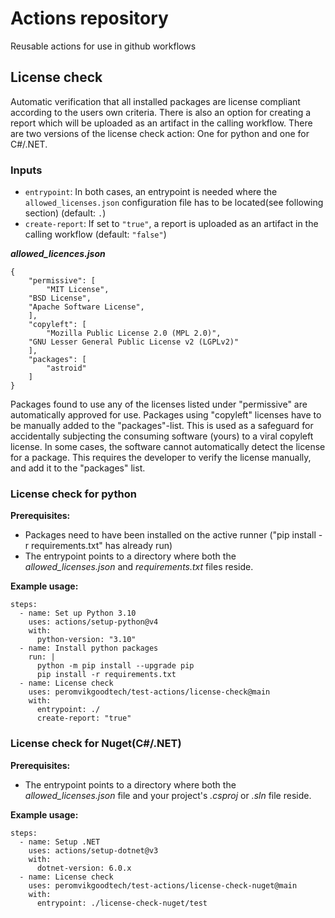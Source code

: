 
# Actions repository
Reusable actions for use in github workflows

## License check
Automatic verification that all installed packages are license compliant according to the users own criteria.
There is also an option for creating a report which will be uploaded as an artifact in the calling workflow.
There are two versions of the license check action: One for python and one for C#/.NET.

### Inputs
- `entrypoint`: In both cases, an entrypoint is needed where the `allowed_licenses.json` configuration file has to be located(see following section) (default: `.`)
- `create-report`: If set to `"true"`, a report is uploaded as an artifact in the calling workflow (default: `"false"`)

**_allowed_licences.json_**
```
{
    "permissive": [
        "MIT License",
	"BSD License",
	"Apache Software License",
    ],
    "copyleft": [
        "Mozilla Public License 2.0 (MPL 2.0)",
	"GNU Lesser General Public License v2 (LGPLv2)"
    ],
    "packages": [
    	"astroid"
    ]
}
```
Packages found to use any of the licenses listed under "permissive" are automatically approved for use.
Packages using "copyleft" licenses have to be manually added to the "packages"-list. This is used as a safeguard for accidentally subjecting the consuming software (yours) to a viral copyleft license.
In some cases, the software cannot automatically detect the license for a package. This requires the developer to verify the license manually, and add it to the "packages" list.

### License check for python
**Prerequisites:**
* Packages need to have been installed on the active runner ("pip install -r requirements.txt" has already run)
* The entrypoint points to a directory where both the _allowed_licenses.json_ and  _requirements.txt_ files reside.

**Example usage:** 
```
steps:
  - name: Set up Python 3.10
    uses: actions/setup-python@v4
    with:
      python-version: "3.10"
  - name: Install python packages
    run: |
      python -m pip install --upgrade pip
      pip install -r requirements.txt
  - name: License check
    uses: peromvikgoodtech/test-actions/license-check@main
    with:
      entrypoint: ./
      create-report: "true"
```
### License check for Nuget(C#/.NET)
**Prerequisites:**
* The entrypoint points to a directory where both the _allowed_licenses.json_ file and your project's _.csproj_ or _.sln_ file reside.

**Example usage:**
```
steps:
  - name: Setup .NET
    uses: actions/setup-dotnet@v3
    with:
      dotnet-version: 6.0.x
  - name: License check
    uses: peromvikgoodtech/test-actions/license-check-nuget@main
    with:
      entrypoint: ./license-check-nuget/test
```
